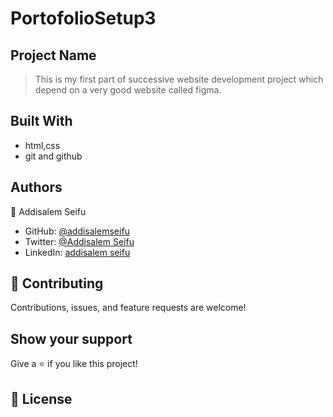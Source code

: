 # PortofolioSetup3
## Project Name
> This is my first part of successive website development project which depend on a very good website called figma.



## Built With

- html,css
- git and github




## Authors

👤 Addisalem Seifu

- GitHub: [@addisalemseifu](https://github.com/githubhandle)
- Twitter: [@Addisalem Seifu](https://twitter.com/twitterhandle)
- LinkedIn: [addisalem seifu](https://linkedin.com/in/linkedinhandle)

## 🤝 Contributing

Contributions, issues, and feature requests are welcome!


## Show your support

Give a ⭐️ if you like this project!



## 📝 License
